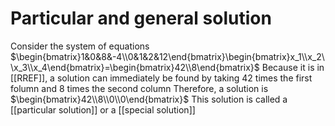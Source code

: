 # Particular and general solution
Consider the system of equations $\begin{bmatrix}1&0&8&-4\\0&1&2&12\end{bmatrix}\begin{bmatrix}x_1\\x_2\\x_3\\x_4\end{bmatrix}=\begin{bmatrix}42\\8\end{bmatrix}$
Because it is in [[RREF]], a solution can immediately be found by taking 42 times the first folumn and 8 times the second column
Therefore, a solution is $\begin{bmatrix}42\\8\\0\\0\end{bmatrix}$
This solution is called a [[particular solution]] or a [[special solution]]